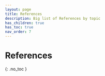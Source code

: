 ```yaml
---
layout: page
title: References
description: Big list of References by topic
has_children: true
has_toc: true
nav_order: 7
---
```


# References

{: .no_toc }

<!-- <details open markdown="block">

  <summary>
    Table of contents
  </summary>
  {: .no_toc .text-delta }

- TOC
{:toc}

</details>
{: .details-toc}


{% assign learning_references = site.references | where: 'category', 'learning' %}
{% assign dev_tools_references = site.references | where: 'category', 'dev tools' %}
{% assign front_end_references = site.references | where: 'category', 'front end' %}
{% assign js_references = site.references | where: 'category', 'js' %}
{% assign python_references = site.references | where: 'category', 'python' %}
{% assign orientation_references = site.references | where: 'category', 'orientation' %}

---

## Dev Tools
{: .reference-section-heading}

{% for reference in dev_tools_references %}
  {{reference}}
{% endfor %}

## HTML & CSS
{: .reference-section-heading}

{% for reference in front_end_references %}
  {{ reference }}
{% endfor %}

## JavaScript
{: .reference-section-heading}

{% for reference in js_references %}
  {{ reference }}
{% endfor %}

## Python
{: .reference-section-heading}

{% for reference in python_references %}
  {{ reference }}
{% endfor %}

## On Learning How To Code
{: .reference-section-heading}

{% for reference in learning_references %}
  {{ reference }}
{% endfor %}

## Getting Started at Momentum
{: .reference-section-heading}

{% for reference in orientation_references %}
  {{ reference }}
{% endfor %} -->
